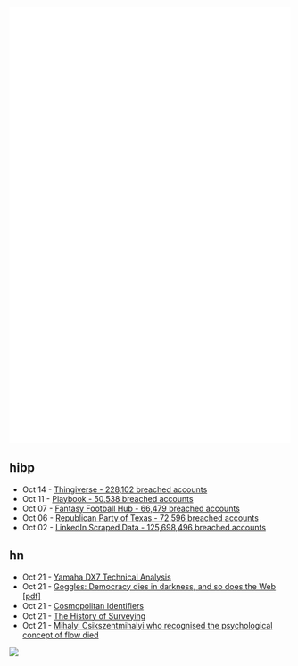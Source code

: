 ![Metrics](https://raw.githubusercontent.com/phixion/phixion/master/metrics.svg)

## hibp

<!--
for https://github.com/phixion/phixion/blob/main/.github/workflows/feeds.yml
-->
<!--START_SECTION:haveibeenpwnd-->
- Oct 14 - [Thingiverse - 228,102 breached accounts](https://haveibeenpwned.com/PwnedWebsites#Thingiverse)
- Oct 11 - [Playbook - 50,538 breached accounts](https://haveibeenpwned.com/PwnedWebsites#Playbook)
- Oct 07 - [Fantasy Football Hub - 66,479 breached accounts](https://haveibeenpwned.com/PwnedWebsites#FantasyFootballHub)
- Oct 06 - [Republican Party of Texas - 72,596 breached accounts](https://haveibeenpwned.com/PwnedWebsites#RepublicanPartyOfTexas)
- Oct 02 - [LinkedIn Scraped Data - 125,698,496 breached accounts](https://haveibeenpwned.com/PwnedWebsites#LinkedInScrape)
<!--END_SECTION:haveibeenpwnd-->

## hn

<!--
for https://github.com/phixion/phixion/blob/main/.github/workflows/feeds.yml
-->
<!--START_SECTION:hn-->
- Oct 21 - [Yamaha DX7 Technical Analysis](https://ajxs.me/blog/Yamaha_DX7_Technical_Analysis.html)
- Oct 21 - [Goggles: Democracy dies in darkness, and so does the Web [pdf]](https://brave.com/wp-content/uploads/2021/03/goggles.pdf)
- Oct 21 - [Cosmopolitan Identiﬁers](https://obua.com/publications/cosmo-id/3/)
- Oct 21 - [The History of Surveying](https://www.alifewithoutlimits.com.au/the-history-of-surveying/)
- Oct 21 - [Mihalyi Csikszentmihalyi who recognised the psychological concept of flow died](https://twitter.com/sbkaufman/status/1450946151352471553)
<!--END_SECTION:hn-->

<!--
for https://yhype.me
-->
![](https://hit.yhype.me/github/profile?user_id=13013670)
